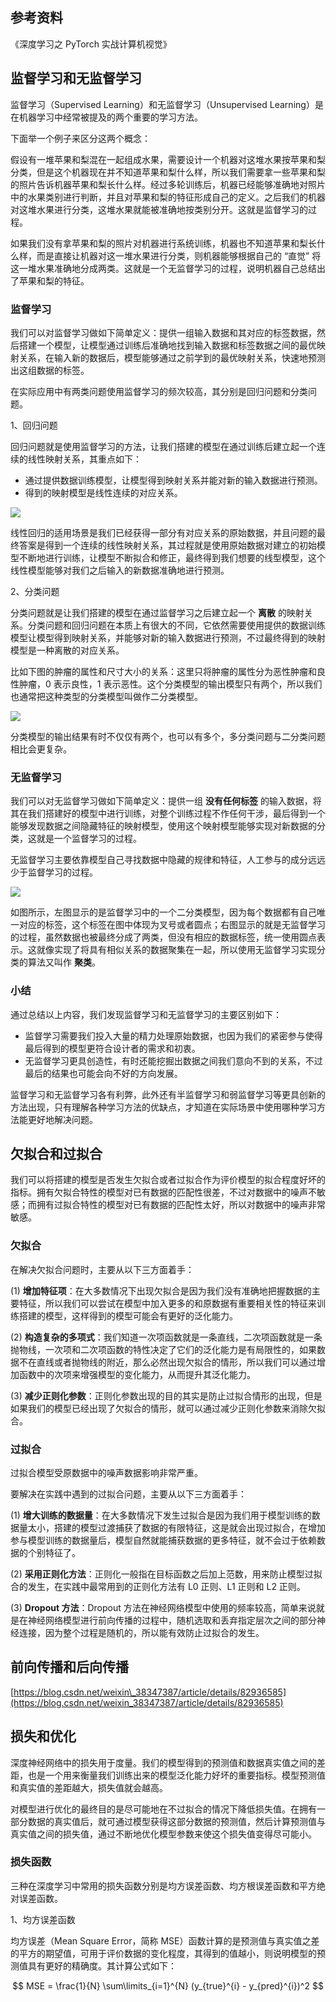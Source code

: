 <script type="text/javascript" src="http://cdn.mathjax.org/mathjax/latest/MathJax.js?config=default"></script>

## 参考资料
《深度学习之 PyTorch 实战计算机视觉》

## 监督学习和无监督学习
监督学习（Supervised Learning）和无监督学习（Unsupervised Learning）是在机器学习中经常被提及的两个重要的学习方法。

下面举一个例子来区分这两个概念：

假设有一堆苹果和梨混在一起组成水果，需要设计一个机器对这堆水果按苹果和梨分类，但是这个机器现在并不知道苹果和梨什么样，所以我们需要拿一些苹果和梨的照片告诉机器苹果和梨长什么样。经过多轮训练后，机器已经能够准确地对照片中的水果类别进行判断，并且对苹果和梨的特征形成自己的定义。之后我们的机器对这堆水果进行分类，这堆水果就能被准确地按类别分开。这就是监督学习的过程。

如果我们没有拿苹果和梨的照片对机器进行系统训练，机器也不知道苹果和梨长什么样，而是直接让机器对这一堆水果进行分类，则机器能够根据自己的 “直觉” 将这一堆水果准确地分成两类。这就是一个无监督学习的过程，说明机器自己总结出了苹果和梨的特征。

### 监督学习
我们可以对监督学习做如下简单定义：提供一组输入数据和其对应的标签数据，然后搭建一个模型，让模型通过训练后准确地找到输入数据和标签数据之间的最优映射关系，在输入新的数据后，模型能够通过之前学到的最优映射关系，快速地预测出这组数据的标签。

在实际应用中有两类问题使用监督学习的频次较高，其分别是回归问题和分类问题。

1、回归问题

回归问题就是使用监督学习的方法，让我们搭建的模型在通过训练后建立起一个连续的线性映射关系，其重点如下：
- 通过提供数据训练模型，让模型得到映射关系并能对新的输入数据进行预测。
- 得到的映射模型是线性连续的对应关系。


<img src="https://github.com/ChenMingK/ImagesStore/blob/master/python/1.png"></img>

线性回归的适用场景是我们已经获得一部分有对应关系的原始数据，并且问题的最终答案是得到一个连续的线性映射关系，其过程就是使用原始数据对建立的初始模型不断地进行训练，让模型不断拟合和修正，最终得到我们想要的线型模型，这个线性模型能够对我们之后输入的新数据准确地进行预测。



2、分类问题

分类问题就是让我们搭建的模型在通过监督学习之后建立起一个 **离散** 的映射关系。分类问题和回归问题在本质上有很大的不同，它依然需要使用提供的数据训练模型让模型得到映射关系，并能够对新的输入数据进行预测，不过最终得到的映射模型是一种离散的对应关系。

比如下图的肿瘤的属性和尺寸大小的关系：这里只将肿瘤的属性分为恶性肿瘤和良性肿瘤，0 表示良性，1 表示恶性。这个分类模型的输出模型只有两个，所以我们也通常把这种类型的分类模型叫做作二分类模型。

<img src="https://github.com/ChenMingK/ImagesStore/blob/master/python/2.png"></img>

分类模型的输出结果有时不仅仅有两个，也可以有多个，多分类问题与二分类问题相比会更复杂。

### 无监督学习
我们可以对无监督学习做如下简单定义：提供一组 **没有任何标签** 的输入数据，将其在我们搭建好的模型中进行训练，对整个训练过程不作任何干涉，最后得到一个能够发现数据之间隐藏特征的映射模型，使用这个映射模型能够实现对新数据的分类，这就是一个监督学习的过程。

无监督学习主要依靠模型自己寻找数据中隐藏的规律和特征，人工参与的成分远远少于监督学习的过程。

<img src="https://github.com/ChenMingK/ImagesStore/blob/master/python/3.png"></img>

如图所示，左图显示的是监督学习中的一个二分类模型，因为每个数据都有自己唯一对应的标签，这个标签在图中体现为叉号或者圆点；右图显示的就是无监督学习的过程，虽然数据也被最终分成了两类，但没有相应的数据标签，统一使用圆点表示。这就像实现了将具有相似关系的数据聚集在一起，所以使用无监督学习实现分类的算法又叫作 **聚类**。

### 小结
通过总结以上内容，我们发现监督学习和无监督学习的主要区别如下：
- 监督学习需要我们投入大量的精力处理原始数据，也因为我们的紧密参与使得最后得到的模型更符合设计者的需求和初衷。
- 无监督学习更具创造性，有时还能挖掘出数据之间我们意向不到的关系，不过最后的结果也可能会向不好的方向发展。

监督学习和无监督学习各有利弊，此外还有半监督学习和弱监督学习等更具创新的方法出现，只有理解各种学习方法的优缺点，才知道在实际场景中使用哪种学习方法能更好地解决问题。

## 欠拟合和过拟合
我们可以将搭建的模型是否发生欠拟合或者过拟合作为评价模型的拟合程度好坏的指标。拥有欠拟合特性的模型对已有数据的匹配性很差，不过对数据中的噪声不敏感；而拥有过拟合特性的模型对已有数据的匹配性太好，所以对数据中的噪声非常敏感。

### 欠拟合
在解决欠拟合问题时，主要从以下三方面着手：

(1) **增加特征项**：在大多数情况下出现欠拟合是因为我们没有准确地把握数据的主要特征，所以我们可以尝试在模型中加入更多的和原数据有重要相关性的特征来训练搭建的模型，这样得到的模型可能会有更好的泛化能力。

(2) **构造复杂的多项式**：我们知道一次项函数就是一条直线，二次项函数就是一条抛物线，一次项和二次项函数的特性决定了它们的泛化能力是有局限性的，如果数据不在直线或者抛物线的附近，那么必然出现欠拟合的情形，所以我们可以通过增加函数中的次项来增强模型的变化能力，从而提升其泛化能力。

(3) **减少正则化参数**：正则化参数出现的目的其实是防止过拟合情形的出现，但是如果我们的模型已经出现了欠拟合的情形，就可以通过减少正则化参数来消除欠拟合。

### 过拟合
过拟合模型受原数据中的噪声数据影响非常严重。

要解决在实践中遇到的过拟合问题，主要从以下三方面着手：

(1) **增大训练的数据量**：在大多数情况下发生过拟合是因为我们用于模型训练的数据量太小，搭建的模型过渡捕获了数据的有限特征，这是就会出现过拟合，在增加参与模型训练的数据量后，模型自然就能捕获数据的更多特征，就不会过于依赖数据的个别特征了。

(2) **采用正则化方法**：正则化一般指在目标函数之后加上范数，用来防止模型过拟合的发生，在实践中最常用到的正则化方法有 L0 正则、L1 正则和 L2 正则。

(3) **Dropout 方法**：Dropout 方法在神经网络模型中使用的频率较高，简单来说就是在神经网络模型进行前向传播的过程中，随机选取和丢弃指定层次之间的部分神经连接，因为整个过程是随机的，所以能有效防止过拟合的发生。

## 前向传播和后向传播
[https://blog.csdn.net/weixin\_38347387/article/details/82936585](https://blog.csdn.net/weixin_38347387/article/details/82936585)

## 损失和优化
深度神经网络中的损失用于度量。我们的模型得到的预测值和数据真实值之间的差距，也是一个用来衡量我们训练出来的模型泛化能力好坏的重要指标。模型预测值和真实值的差距越大，损失值就会越高。

对模型进行优化的最终目的是尽可能地在不过拟合的情况下降低损失值。在拥有一部分数据的真实值后，就可通过模型获得这部分数据的预测值，然后计算预测值与真实值之间的损失值，通过不断地优化模型参数来使这个损失值变得尽可能小。

### 损失函数
三种在深度学习中常用的损失函数分别是均方误差函数、均方根误差函数和平方绝对误差函数。

1、均方误差函数

均方误差（Mean Square Error，简称 MSE）函数计算的是预测值与真实值之差的平方的期望值，可用于评价数据的变化程度，其得到的值越小，则说明模型的预测值具有更好的精确度。其计算公式如下：

$$ MSE = \frac{1}{N}  \sum\limits_{i=1}^{N} (y_{true}^{i} - y_{pred}^{i})^2 $$


